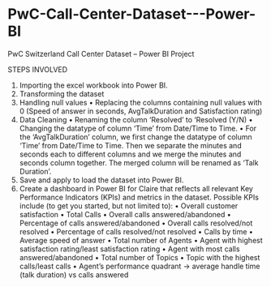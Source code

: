 # PwC-Call-Center-Dataset---Power-BI

PwC Switzerland Call Center Dataset – Power BI Project

STEPS INVOLVED

1.	Importing the excel workbook into Power BI.
2.	Transforming the dataset
3.	Handling null values
•	Replacing the columns containing null values with 0 (Speed of answer in seconds, AvgTalkDuration and Satisfaction rating)
4.	 Data Cleaning
•	Renaming the column ‘Resolved’ to ‘Resolved (Y/N)
•	Changing the datatype of column ‘Time’ from Date/Time to Time.
•	For the ‘AvgTalkDuration’ column, we first change the datatype of column ‘Time’ from Date/Time to Time. Then we separate the minutes and seconds each to different columns and we merge the minutes and seconds column together. The merged column will be renamed as ‘Talk Duration’. 
5.	Save and apply to load the dataset into Power BI.
6.	Create a dashboard in Power BI for Claire that reflects all relevant Key Performance Indicators (KPIs) and metrics in the dataset.
            Possible KPIs include (to get you started, but not limited to):
•	Overall customer satisfaction
•	Total Calls
•	Overall calls answered/abandoned
•	Percentage of calls answered/abandoned
•	Overall calls resolved/not resolved
•	Percentage of calls resolved/not resolved
•	Calls by time
•	Average speed of answer
•	Total number of Agents
•	Agent with highest satisfaction rating/least satisfaction rating
•	Agent with most calls answered/abandoned
•	Total number of Topics 
•	Topic with the highest calls/least calls
•	Agent’s performance quadrant -> average handle time (talk duration) vs calls answered
